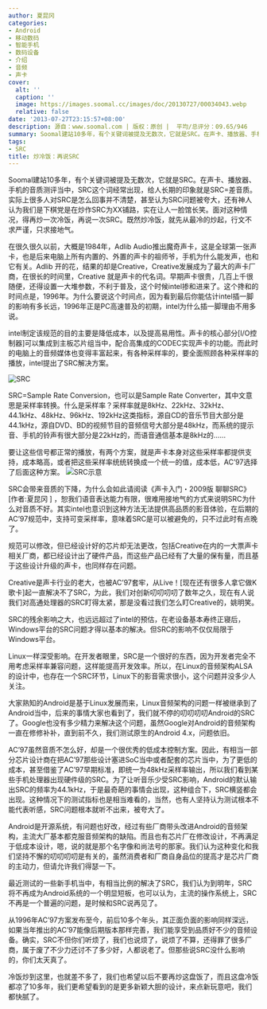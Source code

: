 ```yaml
---
author: 夏昆冈
categories:
- Android
- 移动数码
- 智能手机
- 数码设备
- 介绍
- 音频
- 声卡
cover:
  alt: ''
  caption: ''
  image: https://images.soomal.cc/images/doc/20130727/00034043.webp
  relative: false
date: '2013-07-27T23:15:57+08:00'
description: 源自：www.soomal.com | 版权：原创 |  平均/总评分：09.65/946
summary: Soomal建站10多年，有个关键词被提及无数次，它就是SRC。在声卡、播放器、手机的音质测评当中，SRC这个词经常出现，给人长期的印象就是SRC=差音质。实际上很多人对SRC是怎么回事并不清楚，面对这种情况，得再炒一次冷饭，再说一次SRC。既然炒冷饭，就先从最冷的炒起，行文不求严谨，只求接地气。
tags:
- SRC
title: 炒冷饭：再说SRC
---
```


Soomal建站10多年，有个关键词被提及无数次，它就是SRC。在声卡、播放器、手机的音质测评当中，SRC这个词经常出现，给人长期的印象就是SRC=差音质。实际上很多人对SRC是怎么回事并不清楚，甚至认为SRC问题被夸大，还有神人认为我们是下棋党是在炒作SRC为XX铺路，实在让人一脸馆长笑。面对这种情况，得再炒一次冷饭，再说一次SRC。既然炒冷饭，就先从最冷的炒起，行文不求严谨，只求接地气。

在很久很久以前，大概是1984年，Adlib Audio推出魔奇声卡，这是全球第一张声卡，也是后来电脑上所有内置的、外置的声卡的祖师爷，手机为什么能发声，也和它有关。Adlib 开的花，结果的却是Creative，Creative发展成为了最大的声卡厂商，在很长的时间里，Creative 就是声卡的代名词。早期声卡很贵，几百上千很随便，还得设置一大堆参数，不利于普及，这个时候intel掺和进来了。这个搀和的时间点是，1996年。为什么要说这个时间点，因为看到最后你能估计intel插一脚的影响有多长远，1996年正是PC高速普及的初期，intel为什么插一脚理由不用多说。

intel制定该规范的目的主要是降低成本，以及提高易用性。声卡的核心部分[I/O控制器]可以集成到主板芯片组当中，配合高集成的CODEC实现声卡的功能。而此时的电脑上的音频媒体也变得丰富起来，有各种采样率的，要全面照顾各种采样率的播放，intel提出了SRC解决方案。

![SRC](https://images.soomal.cc/images/doc/20130727/00034043.webp)




SRC=Sample Rate Conversion，也可以是Sample Rate Converter，其中文意思是采样率转换。什么是采样率？采样率就是8kHz、22kHz、32kHz、44.1kHz、48kHz、96kHz、192kHz这类指标，源自CD的音乐节目大部分是44.1kHz，源自DVD、BD的视频节目的音频信号大部分是48kHz，而系统的提示音、手机的铃声有很大部分是22kHz的，而语音通信基本是8kHz的……

要让这些信号都正常的播放，有两个方案，就是声卡本身对这些采样率都提供支持，成本略高，或者把这些采样率统统转换成一个统一的值，成本低，AC’97选择了后面这种方案。
![SRC示意](https://images.soomal.cc/images/doc/20100227/00004205_01.webp)




SRC会带来音质的下降，为什么会如此请阅读《声卡入门・2009版 聊聊SRC》[作者:夏昆冈 ]
，恕我们语音表达能力有限，很难用接地气的方式来说明SRC为什么对音质不好。其实intel也意识到这种方法无法提供高品质的影音体验，在后期的AC’97规范中，支持可变采样率，意味着SRC是可以被避免的，只不过此时有点晚了。

规范可以修改，但已经设计好的芯片却无法更改，包括Creative在内的一大票声卡相关厂商，都已经设计出了硬件产品，而这些产品已经有了大量的保有量，而且基于这些设计升级的声卡，也同样存在问题。

Creative是声卡行业的老大，也被AC’97套牢，从Live！[现在还有很多人拿它做K歌卡]起一直解决不了SRC，为此，我们对创新叨叨叨叨了数年之久，现在有人说我们对高通处理器的SRC盯得太紧，那是没看过我们怎么盯Creative的，姚明笑。

SRC的残余影响之大，也远远超过了intel的预估，在老设备基本寿终正寝后，Windows平台的SRC问题才得以基本的解决。但SRC的影响不仅仅局限于Windows平台。

Linux一样深受影响。在开发者眼里，SRC是一个很好的东西，因为开发者完全不用考虑采样率兼容问题，这样能提高开发效率。所以，在Linux的音频架构ALSA的设计中，也存在一个SRC环节，Linux下的影音需求很小，这个问题并没多少人关注。

大家熟知的Android是基于Linux发展而来，Linux音频架构的问题一样被继承到了Android当中，后来的事情大家也看到了，我们就不停的叨叨叨叨Android的SRC了。Google也没有多少精力来解决这个问题，虽然Google对Android的音频架构一直在修修补补，直到前不久，我们测试原生的Android 4.x，问题依旧。

AC’97虽然音质不怎么好，却是一个很优秀的低成本控制方案。因此，有相当一部分芯片设计商在把AC’97那些设计塞进SoC当中或者配套的芯片当中，为了更低的成本，甚至借鉴了AC’97早期标准，即统一为48kHz采样率输出，所以我们看到某些手机处理器出现硬件级的SRC。为了让听音乐少受SRC影响，Android的默认输出SRC的频率为44.1kHz，于是最奇葩的事情会出现，这种组合下，SRC横竖都会出现。这种情况下的测试指标也是相当难看的，当然，也有人坚持认为测试根本不能代表听感，SRC问题根本就听不出来，被夸大了。

Android是开源系统，有问题也好改，经过有些厂商带头改进Android的音频架构，主流大厂基本都克服音频架构的缺陷。而且也有芯片厂在修改设计，不再满足于低成本设计，嗯，说的就是那个名字像和尚法号的那家。我们认为这种变化和我们坚持不懈的叨叨叨叨是有关的，虽然消费者和厂商自身品位的提高才是芯片厂商的主动力，但请允许我们得瑟一下。

最近测试的一些新手机当中，有相当比例的解决了SRC，我们认为到明年，SRC将不再成为Android系统的一个明显短板，也可以认为，主流的操作系统上，SRC不再是一个普遍的问题，是时候和SRC说再见了。

从1996年AC’97方案发布至今，前后10多个年头，其正面负面的影响同样深远，如果当年推出的AC’97能像后期版本那样完善，我们能享受到品质好不少的音频设备。确实，SRC不但你们听烦了，我们也说烦了，说烦了不算，还得罪了很多厂商，属于废了不少力还讨不了多少好，人都说老了。但那些说SRC没什么影响的，你们太天真了。

冷饭炒到这里，也就差不多了，我们也希望以后不要再炒这盘饭了，而且这盘冷饭都凉了10多年，我们更希望看到的是更多新颖大胆的设计，来点新玩意吧，我们都快腻了。